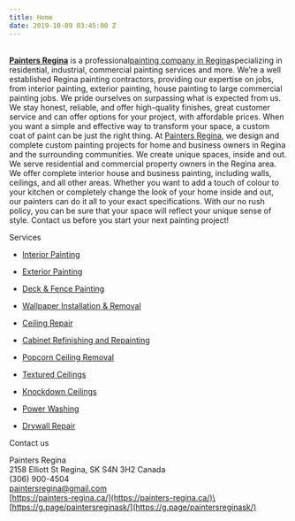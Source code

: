 ```yaml
---
title: Home
date: 2019-10-09 03:45:00 Z
---
```


**[\
Painters Regina](https://painters-regina.ca/)** is a professional[painting company in Regina](https://www.google.com/maps/place/Painters\+Regina/@50.4444607,-104.5889806,17z/data=!3m1!4b1!4m5!3m4!1s0x531c1fcb676a5555:0xd823b38dee81ad41!8m2!3d50.4444607!4d-104.5867919)specializing in residential, industrial, commercial painting services and more. We’re a well established Regina painting contractors, providing our expertise on jobs, from interior painting, exterior painting, house painting to large commercial painting jobs. We pride ourselves on surpassing what is expected from us. We stay honest, reliable, and offer high-quality finishes, great customer service and can offer options for your project, with affordable prices. When you want a simple and effective way to transform your space, a custom coat of paint can be just the right thing. At [Painters Regina](https://g.page/paintersreginask/), we design and complete custom painting projects for home and business owners in Regina and the surrounding communities. We create unique spaces, inside and out. We serve residential and commercial property owners in the Regina area. We offer complete interior house and business painting, including walls, ceilings, and all other areas. Whether you want to add a touch of colour to your kitchen or completely change the look of your home inside and out, our painters can do it all to your exact specifications. With our no rush policy, you can be sure that your space will reflect your unique sense of style. Contact us before you start your next painting project!

Services

* [Interior Painting](https://painters-regina.ca/interior-painting-regina/)

* [Exterior Painting](https://painters-regina.ca/exterior-painting-regina/)

* [Deck & Fence Painting](https://painters-regina.ca/fence-deck-painting-staining/)

* [Wallpaper Installation & Removal](https://painters-regina.ca/wallpaper-installation-removal/)

* [Ceiling Repair](https://painters-regina.ca/ceiling/)

* [Cabinet Refinishing and Repainting](https://painters-regina.ca/kitchen-cabinets-painting-staining-refinishing-refacing/)

* [Popcorn Ceiling Removal](https://painters-regina.ca/popcorn-ceiling-removal-repair/)

* [Textured Ceilings](https://painters-regina.ca/textured-ceiling-removal-repair/)

* [Knockdown Ceilings](https://painters-regina.ca/knockdown-ceiling-removal-repair/)

* [Power Washing](https://painters-regina.ca/pressure-washing/)

* [Drywall Repair](https://painters-regina.ca/drywall-installation-repair-regina/)

Contact us

Painters Regina\
2158 Elliott St Regina, SK S4N 3H2 Canada\
\(306) 900-4504\
paintersregina@gmail.com\
[https://painters-regina.ca/](https://painters-regina.ca/)\
[https://g.page/paintersreginask/](https://g.page/paintersreginask/)